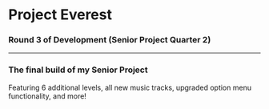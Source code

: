 # Project Everest

### Round 3 of Development (Senior Project Quarter 2)
___
### The final build of my Senior Project
Featuring 6 additional levels, all new music tracks, upgraded option menu functionality, and more!
